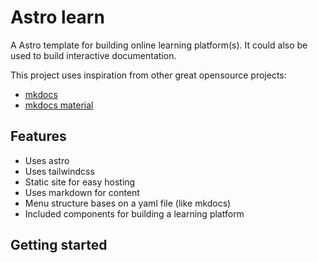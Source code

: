 # Astro learn
A Astro template for building online learning platform(s).
It could also be used to build interactive documentation.

This project uses inspiration from other great opensource projects:
- [mkdocs](https://www.mkdocs.org/)
- [mkdocs material](https://squidfunk.github.io/mkdocs-material/)

## Features
- Uses astro
- Uses tailwindcss
- Static site for easy hosting
- Uses markdown for content
- Menu structure bases on a yaml file (like mkdocs)
- Included components for building a learning platform

## Getting started

